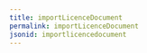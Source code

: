 ```yaml
---
title: importLicenceDocument
permalink: importLicenceDocument
jsonid: importlicencedocument
---
```

